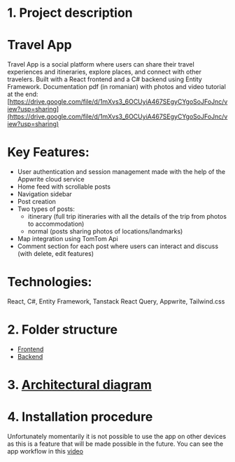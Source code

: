 # 1. Project description
# Travel App
Travel App is a social platform where users can share their travel experiences and itineraries, explore places, and connect with other travelers.
Built with a React frontend and a C# backend using Entity Framework.
Documentation pdf (in romanian) with photos and video tutorial at the end:
[https://drive.google.com/file/d/1mXvs3_6OCUyiA467SEgyCYgoSoJFoJnc/view?usp=sharing](https://drive.google.com/file/d/1mXvs3_6OCUyiA467SEgyCYgoSoJFoJnc/view?usp=sharing) 
# Key Features:
- User authentication and session management made with the help of the Appwrite cloud service
- Home feed with scrollable posts
- Navigation sidebar
- Post creation
- Two types of posts:
    - itinerary (full trip itineraries with all the details of the trip from photos to accommodation)
    - normal (posts sharing photos of locations/landmarks)
- Map integration using TomTom Api
- Comment section for each post where users can interact and discuss (with delete, edit features)

# Technologies: 
React, C#, Entity Framework, Tanstack React Query, Appwrite, Tailwind.css

# 2. Folder structure
- [Frontend](https://drive.google.com/file/d/1-ZsZ8X8o3Lq-vsMMBDgfD3nv0HbB3bg2/view?usp=sharing)
- [Backend](https://drive.google.com/file/d/1xGUn2FjZiKuiblOFDTyn5zOtoVIIF5mg/view?usp=sharing)

# 3. [Architectural diagram](https://drive.google.com/file/d/1MInfcX1eKHq9CzmHIDOFlDCYQAj0f1Ww/view?usp=sharing)

# 4. Installation procedure
Unfortunately momentarily it is not possible to use the app on other devices as this is a feature that will be made possible in the future.
You can see the app workflow in this [video](https://drive.google.com/file/d/1ECst38NeP8ABaqFEIMk-8Bt-pUdMvG4f/view?usp=sharing)
  
